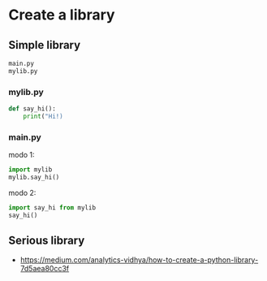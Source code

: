 # Create a library

## Simple library

```txt
main.py
mylib.py
```

### mylib.py

```python
def say_hi():
	print("Hi!)
```

### main.py

modo 1:

```python
import mylib
mylib.say_hi()
```

modo 2:

```python
import say_hi from mylib
say_hi()
```

## Serious library

- <https://medium.com/analytics-vidhya/how-to-create-a-python-library-7d5aea80cc3f>

